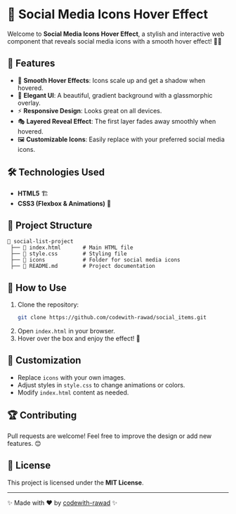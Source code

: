 # 📱 Social Media Icons Hover Effect

Welcome to **Social Media Icons Hover Effect**, a stylish and interactive web component that reveals social media icons with a smooth hover effect! 🎨✨

## 🚀 Features
- 🌟 **Smooth Hover Effects**: Icons scale up and get a shadow when hovered.
- 🎨 **Elegant UI**: A beautiful, gradient background with a glassmorphic overlay.
- ⚡ **Responsive Design**: Looks great on all devices.
- 🎭 **Layered Reveal Effect**: The first layer fades away smoothly when hovered.
- 🖼️ **Customizable Icons**: Easily replace with your preferred social media icons.



## 🛠️ Technologies Used
- **HTML5** 🏗️
- **CSS3 (Flexbox & Animations)** 🎨

## 📂 Project Structure
```
📂 social-list-project
 ├── 📄 index.html       # Main HTML file
 ├── 🎨 style.css        # Styling file
 ├── 📁 icons            # Folder for social media icons
 ├── 📄 README.md        # Project documentation
```

## 🚀 How to Use
1. Clone the repository:
   ```sh
   git clone https://github.com/codewith-rawad/social_items.git
   ```
2. Open `index.html` in your browser.
3. Hover over the box and enjoy the effect! 🎉

## 🎨 Customization
- Replace `icons` with your own images.
- Adjust styles in `style.css` to change animations or colors.
- Modify `index.html` content as needed.

## 🏆 Contributing
Pull requests are welcome! Feel free to improve the design or add new features. 😊

## 📜 License
This project is licensed under the **MIT License**.

---
✨ Made with ❤️ by [codewith-rawad](https://github.com/social_items) ✨
